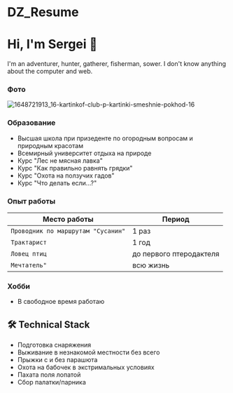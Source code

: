 # DZ_Resume
# Hi, I'm Sergei 👋
I'm an adventurer, hunter, gatherer, fisherman, sower. I don't know anything about the computer and web.
### Фото
![1648721913_16-kartinkof-club-p-kartinki-smeshnie-pokhod-16](https://github.com/Bel9k/DZ_Resume/assets/75277745/b6b97aba-c40f-4a97-b27b-bc3b864fef04)

### Образование
*   Высшая школа при призеденте по огородным вопросам и природным красотам
*   Всемирный университет отдыха на природе
*   Курс "Лес не мясная лавка"
*   Курс "Как правильно равнять грядки" 
*   Курс "Охота на ползучих гадов"
*   Курс "Что делать если...?"

### Опыт работы

| Место работы | Период |
| --- | --- |
| `Проводник по маршрутам "Сусанин"` | 1 раз |
| `Трактарист` | 1 год |
| `Ловец птиц` | до первого птеродактеля|
| `Мечтатель"` | всю жизнь |

### Хобби
*   В свободное время работаю  

## 🛠 Technical Stack
*   Подготовка снаряжения 
*   Выживание в незнакомой местности без всего
*   Прыжки с и без парашюта
*   Охота на бабочек в экстримальных условиях
*   Пахата поля лопатой
*   Сбор палатки/парника


